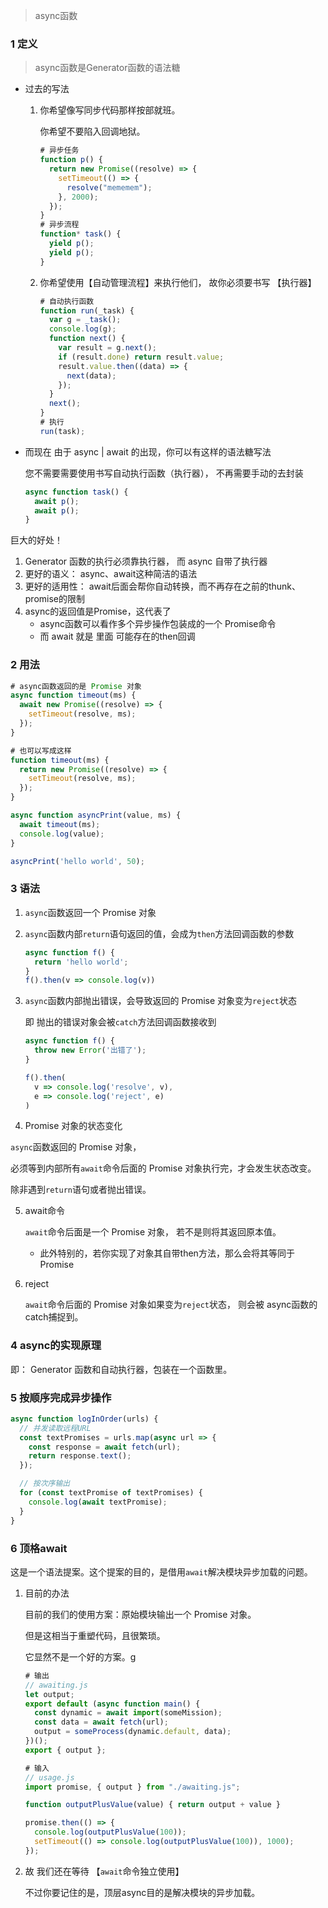 > async函数

### 1 定义

>  async函数是Generator函数的语法糖

- 过去的写法

  1. 你希望像写同步代码那样按部就班。

     你希望不要陷入回调地狱。

     ````js
     # 异步任务
     function p() {
       return new Promise((resolve) => {
         setTimeout(() => {
           resolve("mememem");
         }, 2000);
       });
     }
     # 异步流程
     function* task() {
       yield p();
       yield p();
     }
     ````

  2. 你希望使用【自动管理流程】来执行他们， 故你必须要书写 【执行器】

     ```js
     # 自动执行函数
     function run(_task) {
       var g = _task();
       console.log(g);
       function next() {
         var result = g.next();
         if (result.done) return result.value;
         result.value.then((data) => {
           next(data);
         });
       }
       next();
     }
     # 执行
     run(task);
     ```

- 而现在 由于 async | await 的出现，你可以有这样的语法糖写法

  您不需要需要使用书写自动执行函数（执行器）， 不再需要手动的去封装

  ```js
  async function task() {
    await p();
    await p();
  }
  ```

巨大的好处！

1. Generator 函数的执行必须靠执行器， 而 async 自带了执行器
2. 更好的语义： async、await这种简洁的语法
3. 更好的适用性： await后面会帮你自动转换，而不再存在之前的thunk、promise的限制
4. async的返回值是Promise，这代表了
   - async函数可以看作多个异步操作包装成的一个 Promise命令
   - 而 await 就是 里面 可能存在的then回调

### 2 用法

```javascript
# async函数返回的是 Promise 对象
async function timeout(ms) {
  await new Promise((resolve) => {
    setTimeout(resolve, ms);
  });
}

# 也可以写成这样
function timeout(ms) {
  return new Promise((resolve) => {
    setTimeout(resolve, ms);
  });
}

async function asyncPrint(value, ms) {
  await timeout(ms);
  console.log(value);
}

asyncPrint('hello world', 50);
```

### 3 语法

1. `async`函数返回一个 Promise 对象

2. `async`函数内部`return`语句返回的值，会成为`then`方法回调函数的参数

   ```javascript
   async function f() {
     return 'hello world';
   }
   f().then(v => console.log(v))
   ```

3. `async`函数内部抛出错误，会导致返回的 Promise 对象变为`reject`状态

   即 抛出的错误对象会被`catch`方法回调函数接收到

   ```javascript
   async function f() {
     throw new Error('出错了');
   }
   
   f().then(
     v => console.log('resolve', v),
     e => console.log('reject', e)
   )
   ```

4.  Promise 对象的状态变化

   `async`函数返回的 Promise 对象，

   必须等到内部所有`await`命令后面的 Promise 对象执行完，才会发生状态改变。

   除非遇到`return`语句或者抛出错误。

5. await命令

   `await`命令后面是一个 Promise 对象， 若不是则将其返回原本值。

   - 此外特别的，若你实现了对象其自带then方法，那么会将其等同于Promise

6. reject

   `await`命令后面的 Promise 对象如果变为`reject`状态， 则会被 async函数的catch捕捉到。

   

### 4 async的实现原理

即： Generator 函数和自动执行器，包装在一个函数里。

### 5 按顺序完成异步操作

```javascript
async function logInOrder(urls) {
  // 并发读取远程URL
  const textPromises = urls.map(async url => {
    const response = await fetch(url);
    return response.text();
  });

  // 按次序输出
  for (const textPromise of textPromises) {
    console.log(await textPromise);
  }
}
```

### 6 顶格await

这是一个语法提案。这个提案的目的，是借用`await`解决模块异步加载的问题。

1. 目前的办法

   目前的我们的使用方案：原始模块输出一个 Promise 对象。

   但是这相当于重塑代码，且很繁琐。

   它显然不是一个好的方案。g

   ```js
   # 输出
   // awaiting.js
   let output;
   export default (async function main() {
     const dynamic = await import(someMission);
     const data = await fetch(url);
     output = someProcess(dynamic.default, data);
   })();
   export { output };
   
   # 输入
   // usage.js
   import promise, { output } from "./awaiting.js";
   
   function outputPlusValue(value) { return output + value }
   
   promise.then(() => {
     console.log(outputPlusValue(100));
     setTimeout(() => console.log(outputPlusValue(100)), 1000);
   });
   ```

2. 故 我们还在等待 【`await`命令独立使用】

   不过你要记住的是，顶层async目的是解决模块的异步加载。